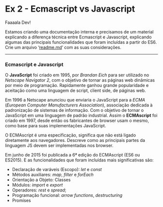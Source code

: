# Ex 2 - Ecmascript vs Javascript

Faaaala Dev!

Estamos criando uma documentação interna e precisamos de um material explicando a diferença técnica entre Ecmascript e Javascript, explicando algumas das principais funcionalidades que foram incluídas a partir do ES6. Crie um arquivo ‘[readme.md](http://readme.md/)’ com as suas considerações.



_____

### Ecmascript e Javascript

O **JavaScript** foi criado em 1995, por *Brandan Eich* para ser utilizado no *Netscape Navigator 2*, com o objetivo de tornar as páginas web dinâmicas por meio de programação. Rapidamente ganhou grande popularidade e aceitação como uma linguagem de script, client side, de páginas web. 

Em 1996 a Netscape anunciou que enviaria o JavaScript para a *ECMA* (*European Computer Manufacturers Association*), associação dedicada à padronização de sistemas de informação. Com o objetivo de tornar o JavaScript em uma linguagem de padrão industrial. Assim o **ECMAscript** foi criado em 1997, desde então os fabricantes de browser usam o mesmo, como base para suas implementações JavaScript. 

O ECMAscript é uma especificação, significa que não está ligado diretamente aos navegadores. Descreve como as principais partes da linguagem JS devem ser implementadas nos browser.

Em junho de 2015 foi publicada a 6ª edição do ECMAscript (ES6 ou ES2015). E as funcionalidades que foram incluídas mais significativas são:

- Declaração de varáveis (Escopo): *let* e *const*
- Métodos auxiliares: *map*, *filter* e *forEach*
- Orientação a Objeto: Classes
- Módulos: *import* e *export*
- Operadores: *rest* e *spread*;
- Programação funcional: *arrow functions*, *destructuring*
- Promises